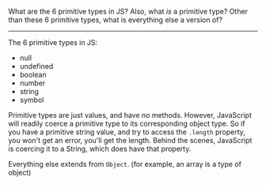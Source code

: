 What are the 6 primitive types in JS? Also, what *is* a primitive type? Other than these 6 primitive types, what is everything else a version of?

---

The 6 primitive types in JS:

- null
- undefined
- boolean
- number
- string
- symbol

Primitive types are just values, and have no methods. However, JavaScript will readily coerce a primitive type to its corresponding object type. So if you have a primitive string value, and try to access the `.length` property, you won't get an error, you'll get the length. Behind the scenes, JavaScript is coercing it to a String, which does have that property.

Everything else extends from `Object`. (for example, an array is a type of object)